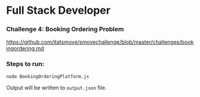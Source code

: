 

# Full Stack Developer 

### Challenge 4: Booking Ordering Problem

https://github.com/itatsmove/smovechallenge/blob/master/challenges/bookingordering.md


### Steps to run:
```
node BookingOrderingPlatform.js
```

Output will be written to `output.json` file.

